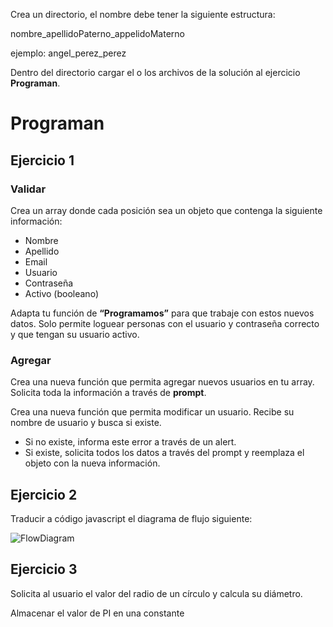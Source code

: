 Crea un directorio, el nombre debe tener la siguiente estructura:

nombre_apellidoPaterno_appelidoMaterno

ejemplo: angel_perez_perez

Dentro del directorio cargar el o los archivos de la solución al ejercicio **Programan**.

# Programan
## Ejercicio 1
### Validar
Crea un array donde cada posición sea un objeto que contenga la siguiente información:
- Nombre
- Apellido
- Email
- Usuario
- Contraseña
- Activo (booleano)

Adapta tu función de **“Programamos”** para que trabaje con estos nuevos datos.
Solo permite loguear personas con el usuario y contraseña correcto y que tengan su usuario activo.

### Agregar
Crea una nueva función que permita agregar nuevos usuarios en  tu array.
Solicita toda la información a través de **prompt**.

Crea una nueva función que permita modificar un usuario.
Recibe su nombre de usuario y busca si existe.
- Si no existe, informa este error a través de un alert.
- Si existe, solicita todos los datos a través del prompt y reemplaza el objeto con la nueva información.

## Ejercicio 2
Traducir a código javascript el diagrama de flujo siguiente:

![FlowDiagram](https://lh6.googleusercontent.com/UgQjBTasgU1owUGGrwtmiUEpuFrF-IVpZ7Da2I9tf4leC-obKxeOaDRsak7pyn84pN---Zk4tk2byTMVGUbwoeWGYjzq2MnZ7I2DyDG7)

## Ejercicio 3
Solicita al usuario el valor del radio de un círculo y calcula su diámetro.

Almacenar el valor de PI en una constante
